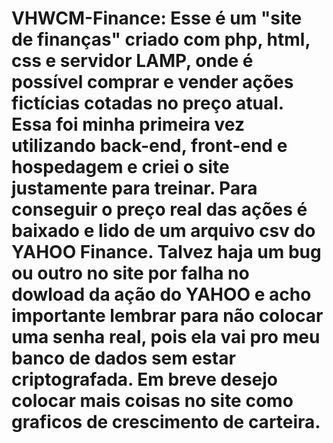 # VHWCM-Finance: Esse é um "site de finanças" criado com php, html, css e servidor LAMP, onde é possível comprar e vender ações fictícias cotadas no preço atual. Essa foi minha primeira vez utilizando back-end, front-end e hospedagem e criei o site justamente para treinar. Para conseguir o preço real das ações é baixado e lido de um arquivo csv do YAHOO Finance. Talvez haja um bug ou outro no site por falha no dowload da ação do YAHOO e acho importante lembrar para não colocar uma senha real, pois ela vai pro meu banco de dados sem estar criptografada. Em breve desejo colocar mais coisas no site como graficos de crescimento de carteira.
